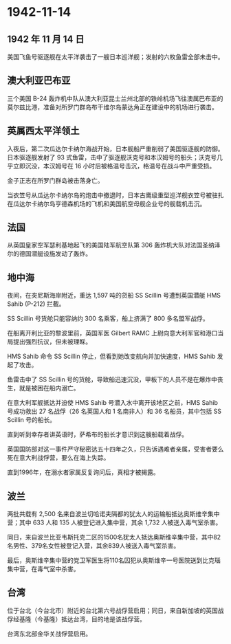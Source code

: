 # 1942-11-14

## 1942 年 11 月 14 日

美国飞鱼号驱逐舰在太平洋袭击了一艘日本巡洋舰；发射的六枚鱼雷全部未击中。

## 澳大利亚巴布亚

三个美国 B-24
轰炸机中队从澳大利亚昆士兰州北部的铁岭机场飞往澳属巴布亚的莫尔兹比港，准备对所罗门群岛布干维尔岛蒙达角正在建设中的机场进行袭击。

## 英属西太平洋领土

入夜后，第二次瓜达尔卡纳尔海战开始，日本舰船严重削弱了美国驱逐舰的防御。日本驱逐舰发射了
93
式鱼雷，击中了驱逐舰沃克号和本汉姆号的船头；沃克号几乎立即沉没，本汉姆号在
16 小时后被格温号击沉，格温号在战斗中严重受损。

金子正志在所罗门群岛被击落身亡。

当衣笠号从瓜达尔卡纳尔岛的炮击中撤退时，日本古鹰级重型巡洋舰衣笠号被驻扎在瓜达尔卡纳尔岛亨德森机场的飞机和美国航空母舰企业号的舰载机击沉。

## 法国

从英国皇家空军瑟利基地起飞的美国陆军航空队第 306
轰炸机大队对法国圣纳泽尔的德国潜艇设施发动了轰炸。

## 地中海

夜间，在突尼斯海岸附近，重达 1,597 吨的货船 SS Scillin 号遭到英国潜艇
HMS Sahib (P-212) 拦截。

SS Scillin 号货舱只能容纳约 300 名乘客，船上挤满了 800 多名盟军战俘。

在船离开利比亚的黎波里前，英国军医 Gilbert RAMC
上尉向意大利军官和港口当局提出强烈抗议，但未被理睬。

HMS Sahib 命令 SS Scillin 停止，但看到她改变航向并加快速度，HMS Sahib
发起了攻击。

鱼雷击中了 SS Scillin
号的货舱，导致船迅速沉没，甲板下的人员不是在爆炸中丧生，就是被困在船内溺亡。

在意大利军舰抵达并迫使 HMS Sahib 号潜入水中离开该地区之前，HMS Sahib
号成功救出 27 名战俘（26 名英国人和 1 名南非人）和 36 名船员，其中包括
SS Scillin 号的船长。

直到听到幸存者讲英语时，萨希布的船长才意识到这艘船载着战俘。

英国国防部对这一事件严守秘密达五十四年之久，只告诉遇难者亲属，受害者要么死在意大利战俘营，要么在海上失踪。

直到1996年，在溺水者家属反复询问后，真相才被揭露。

## 波兰

两批共载有 2,500
名来自波兰切哈诺夫隔都的犹太人的运输船抵达奥斯维辛集中营；其中 633 人和
135 人被登记进入集中营，其余 1,732 人被送入毒气室杀害。

同日，来自波兰比亚韦斯托克二区的1500名犹太人抵达奥斯维辛集中营，其中82名男性、379名女性被登记入营，其余839人被送入毒气室杀害。

最后，奥斯维辛集中营的党卫军医生将110名囚犯从奥斯维辛一号医院送到比克瑙集中营，在毒气室中杀害。

## 台湾

位于台北（今台北市）附近的台北第六号战俘营启用；同日，来自新加坡的英国战俘经基隆（今基隆）抵达台湾，目的地是该战俘营。

台湾东北部金华关战俘营启用。

